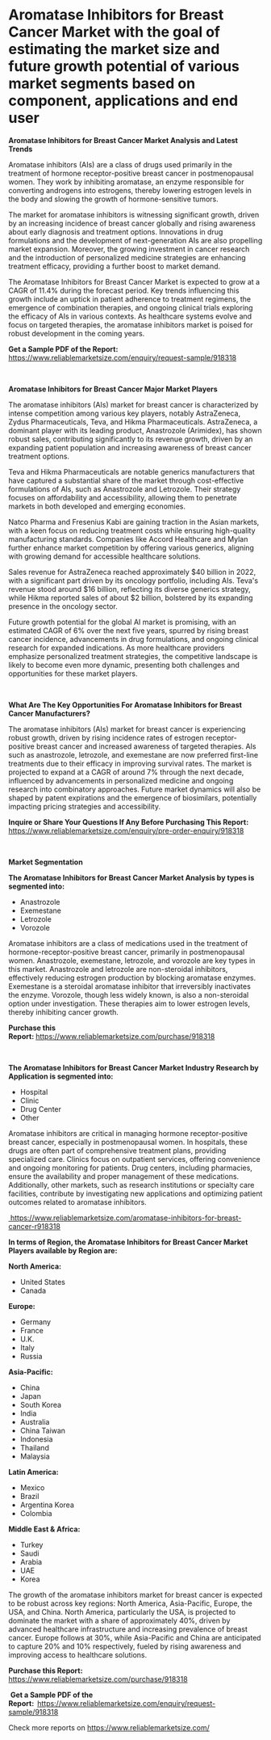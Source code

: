 <p><h1>Aromatase Inhibitors for Breast Cancer Market with the goal of estimating the market size and future growth potential of various market segments based on component, applications and end user</h1></p><p><strong>Aromatase Inhibitors for Breast Cancer Market Analysis and Latest Trends</strong></p>
<p><p>Aromatase inhibitors (AIs) are a class of drugs used primarily in the treatment of hormone receptor-positive breast cancer in postmenopausal women. They work by inhibiting aromatase, an enzyme responsible for converting androgens into estrogens, thereby lowering estrogen levels in the body and slowing the growth of hormone-sensitive tumors.</p><p>The market for aromatase inhibitors is witnessing significant growth, driven by an increasing incidence of breast cancer globally and rising awareness about early diagnosis and treatment options. Innovations in drug formulations and the development of next-generation AIs are also propelling market expansion. Moreover, the growing investment in cancer research and the introduction of personalized medicine strategies are enhancing treatment efficacy, providing a further boost to market demand.</p><p>The Aromatase Inhibitors for Breast Cancer Market is expected to grow at a CAGR of 11.4% during the forecast period. Key trends influencing this growth include an uptick in patient adherence to treatment regimens, the emergence of combination therapies, and ongoing clinical trials exploring the efficacy of AIs in various contexts. As healthcare systems evolve and focus on targeted therapies, the aromatase inhibitors market is poised for robust development in the coming years.</p></p>
<p><strong>Get a Sample PDF of the Report:&nbsp;</strong> <a href="https://www.reliablemarketsize.com/enquiry/request-sample/918318?utm_campaign=2749&utm_medium=2&utm_source=Github&utm_content=ia&utm_term=06032025&utm_id=aromatase-inhibitors-for-breast-cancer">https://www.reliablemarketsize.com/enquiry/request-sample/918318</a></p>
<p>&nbsp;</p>
<p><strong>Aromatase Inhibitors for Breast Cancer Major Market Players</strong></p>
<p><p>The aromatase inhibitors (AIs) market for breast cancer is characterized by intense competition among various key players, notably AstraZeneca, Zydus Pharmaceuticals, Teva, and Hikma Pharmaceuticals. AstraZeneca, a dominant player with its leading product, Anastrozole (Arimidex), has shown robust sales, contributing significantly to its revenue growth, driven by an expanding patient population and increasing awareness of breast cancer treatment options.</p><p>Teva and Hikma Pharmaceuticals are notable generics manufacturers that have captured a substantial share of the market through cost-effective formulations of AIs, such as Anastrozole and Letrozole. Their strategy focuses on affordability and accessibility, allowing them to penetrate markets in both developed and emerging economies.</p><p>Natco Pharma and Fresenius Kabi are gaining traction in the Asian markets, with a keen focus on reducing treatment costs while ensuring high-quality manufacturing standards. Companies like Accord Healthcare and Mylan further enhance market competition by offering various generics, aligning with growing demand for accessible healthcare solutions.</p><p>Sales revenue for AstraZeneca reached approximately $40 billion in 2022, with a significant part driven by its oncology portfolio, including AIs. Teva's revenue stood around $16 billion, reflecting its diverse generics strategy, while Hikma reported sales of about $2 billion, bolstered by its expanding presence in the oncology sector.</p><p>Future growth potential for the global AI market is promising, with an estimated CAGR of 6% over the next five years, spurred by rising breast cancer incidence, advancements in drug formulations, and ongoing clinical research for expanded indications. As more healthcare providers emphasize personalized treatment strategies, the competitive landscape is likely to become even more dynamic, presenting both challenges and opportunities for these market players.</p></p>
<p>&nbsp;</p>
<p><strong>What Are The Key Opportunities For Aromatase Inhibitors for Breast Cancer Manufacturers?</strong></p>
<p><p>The aromatase inhibitors (AIs) market for breast cancer is experiencing robust growth, driven by rising incidence rates of estrogen receptor-positive breast cancer and increased awareness of targeted therapies. AIs such as anastrozole, letrozole, and exemestane are now preferred first-line treatments due to their efficacy in improving survival rates. The market is projected to expand at a CAGR of around 7% through the next decade, influenced by advancements in personalized medicine and ongoing research into combinatory approaches. Future market dynamics will also be shaped by patent expirations and the emergence of biosimilars, potentially impacting pricing strategies and accessibility.</p></p>
<p><strong>Inquire or Share Your Questions If Any Before Purchasing This Report:</strong> <a href="https://www.reliablemarketsize.com/enquiry/pre-order-enquiry/918318?utm_campaign=2749&utm_medium=2&utm_source=Github&utm_content=ia&utm_term=06032025&utm_id=aromatase-inhibitors-for-breast-cancer">https://www.reliablemarketsize.com/enquiry/pre-order-enquiry/918318</a></p>
<p>&nbsp;</p>
<p><strong>Market Segmentation</strong></p>
<p><strong>The Aromatase Inhibitors for Breast Cancer Market Analysis by types is segmented into:</strong></p>
<p><ul><li>Anastrozole</li><li>Exemestane</li><li>Letrozole</li><li>Vorozole</li></ul></p>
<p><p>Aromatase inhibitors are a class of medications used in the treatment of hormone-receptor-positive breast cancer, primarily in postmenopausal women. Anastrozole, exemestane, letrozole, and vorozole are key types in this market. Anastrozole and letrozole are non-steroidal inhibitors, effectively reducing estrogen production by blocking aromatase enzymes. Exemestane is a steroidal aromatase inhibitor that irreversibly inactivates the enzyme. Vorozole, though less widely known, is also a non-steroidal option under investigation. These therapies aim to lower estrogen levels, thereby inhibiting cancer growth.</p></p>
<p><strong>Purchase this Report:&nbsp;</strong><a href="https://www.reliablemarketsize.com/purchase/918318?utm_campaign=2749&utm_medium=2&utm_source=Github&utm_content=ia&utm_term=06032025&utm_id=aromatase-inhibitors-for-breast-cancer">https://www.reliablemarketsize.com/purchase/918318</a></p>
<p>&nbsp;</p>
<p><strong>The Aromatase Inhibitors for Breast Cancer Market Industry Research by Application is segmented into:</strong></p>
<p><ul><li>Hospital</li><li>Clinic</li><li>Drug Center</li><li>Other</li></ul></p>
<p><p>Aromatase inhibitors are critical in managing hormone receptor-positive breast cancer, especially in postmenopausal women. In hospitals, these drugs are often part of comprehensive treatment plans, providing specialized care. Clinics focus on outpatient services, offering convenience and ongoing monitoring for patients. Drug centers, including pharmacies, ensure the availability and proper management of these medications. Additionally, other markets, such as research institutions or specialty care facilities, contribute by investigating new applications and optimizing patient outcomes related to aromatase inhibitors.</p></p>
<p><a href="https://www.reliablemarketsize.com/aromatase-inhibitors-for-breast-cancer-r918318?utm_campaign=2749&utm_medium=2&utm_source=Github&utm_content=ia&utm_term=06032025&utm_id=aromatase-inhibitors-for-breast-cancer">&nbsp;https://www.reliablemarketsize.com/aromatase-inhibitors-for-breast-cancer-r918318</a></p>
<p><strong>In terms of Region, the Aromatase Inhibitors for Breast Cancer Market Players available by Region are:</strong></p>
<p>
    <p> <strong> North America: </strong>
        <ul>
            <li>United States</li>
            <li>Canada</li>
        </ul>
        </p> 
    <p> <strong> Europe: </strong>
        <ul>
            <li>Germany</li>
            <li>France</li>
            <li>U.K.</li>
            <li>Italy</li>
            <li>Russia</li>
        </ul>
        </p> 
    <p> <strong> Asia-Pacific: </strong>
        <ul>
            <li>China</li>
            <li>Japan</li>
            <li>South Korea</li>
            <li>India</li>
            <li>Australia</li>
            <li>China Taiwan</li>
            <li>Indonesia</li>
            <li>Thailand</li>
            <li>Malaysia</li>
        </ul>
        </p> 
    <p> <strong> Latin America: </strong>
        <ul>
            <li>Mexico</li>
            <li>Brazil</li>
            <li>Argentina Korea</li>
            <li>Colombia</li>
        </ul>
        </p> 
    <p> <strong> Middle East & Africa: </strong>
        <ul>
            <li>Turkey</li>
            <li>Saudi</li>
            <li>Arabia</li>
            <li>UAE</li>
            <li>Korea</li>
        </ul>
    </p>
    </p>
<p><p>The growth of the aromatase inhibitors market for breast cancer is expected to be robust across key regions: North America, Asia-Pacific, Europe, the USA, and China. North America, particularly the USA, is projected to dominate the market with a share of approximately 40%, driven by advanced healthcare infrastructure and increasing prevalence of breast cancer. Europe follows at 30%, while Asia-Pacific and China are anticipated to capture 20% and 10% respectively, fueled by rising awareness and improving access to healthcare solutions.</p></p>
<p><strong>Purchase this Report: </strong><a href="https://www.reliablemarketsize.com/purchase/918318?utm_campaign=2749&utm_medium=2&utm_source=Github&utm_content=ia&utm_term=06032025&utm_id=aromatase-inhibitors-for-breast-cancer">https://www.reliablemarketsize.com/purchase/918318</a></p>
<p>&nbsp;<strong>Get a Sample PDF of the Report:&nbsp;&nbsp;</strong><a href="https://www.reliablemarketsize.com/enquiry/request-sample/918318?utm_campaign=2749&utm_medium=2&utm_source=Github&utm_content=ia&utm_term=06032025&utm_id=aromatase-inhibitors-for-breast-cancer">https://www.reliablemarketsize.com/enquiry/request-sample/918318</a></p>
<p><strong></strong></p>
<p>Check more reports on <a href="https://www.reliablemarketsize.com/?utm_campaign=2749&utm_medium=2&utm_source=Github&utm_content=ia&utm_term=06032025&utm_id=aromatase-inhibitors-for-breast-cancer">https://www.reliablemarketsize.com/</a></p>